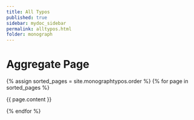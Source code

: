 ```yaml
---
title: All Typos
published: true
sidebar: mydoc_sidebar
permalink: alltypos.html
folder: monograph
---
```


# Aggregate Page

{% assign sorted_pages = site.monographtypos.order %}
{% for page in sorted_pages %}

  {{ page.content }}
  
{% endfor %}
